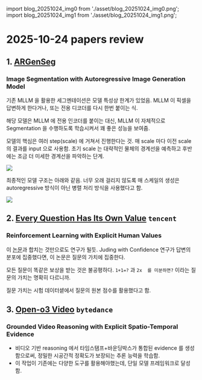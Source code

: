 import blog_20251024_img0 from './asset/blog_20251024_img0.png';
import blog_20251024_img1 from './asset/blog_20251024_img1.png';

# 2025-10-24 papers review

## 1. [ARGenSeg](https://huggingface.co/papers/2510.20803)
### Image Segmentation with Autoregressive Image Generation Model

기존 MLLM 을 활용한 세그멘테이션은 모델 특성상 한계가 있었음. MLLM 이 픽셀을 답변하게 한다거나, 또는 전용 디코더를 다시 한번 붙이는 식.

해당 모델은 MLLM 에 전용 인코더를 붙이는 대신, MLLM 이 자체적으로 Segmentation 을 수행하도록 학습시켜서 꽤 좋은 성능을 보여줌.

모델의 핵심은 여러 step(scale) 에 거쳐서 진행한다는 것. 매 scale 마다 이전 scale 의 결과를 input 으로 사용함. 초기 scale 는 대략적인 물체의 경계선을 예측하고 후반에는 조금 더 미세한 경계선을 파악하는 단계.

<div style={{textAlign: 'center'}}>
 <img src={blog_20251024_img1} style={{width: 500}} />
</div>

최종적인 모델 구조는 아래와 같음. 너무 오래 걸리지 않도록 매 스케일의 생성은 autoregressive 방식이 아닌 병렬 처리 방식을 사용했다고 함.

<div style={{textAlign: 'center'}}>
 <img src={blog_20251024_img0} style={{width: 500}} />
</div>


## 2. [Every Question Has Its Own Value](https://huggingface.co/papers/2510.20187) `tencent`
### Reinforcement Learning with Explicit Human Values

이 [논문](/docs/papers/y2025/20251007#judging-with-confidence-google)과 합치는 것만으로도 연구가 될듯. Juding with Confidence 연구가 답변의 분포에 집중했다면, 이 논문은 질문의 가치에 집중한다.

모든 질문이 똑같은 보상을 받는 것은 불공평하다. `1+1=?` 과 `2x  를 미분하면?` 이라는 질문의 가치는 명확히 다르니까.

질문 가치는 시험 데이터셑에서 질문의 원본 점수를 활용했다고 함.

## 3. [Open-o3 Video](https://huggingface.co/papers/2510.20579) `bytedance`
### Grounded Video Reasoning with Explicit Spatio-Temporal Evidence

+ 비디오 기반 reasoning 에서 타임스탬프+바운딩박스가 통합된 evidence 를 생성함으로써, 정밀한 시공간적 정확도가 보장되는 추론 능력을 학습함.
+ 이 작업이 기존에는 다양한 도구를 활용해야했는데, 단일 모델 프레임워크로 달성함.